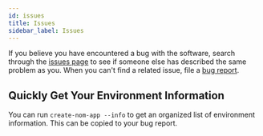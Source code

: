```yaml
---
id: issues
title: Issues
sidebar_label: Issues
---
```


If you believe you have encountered a bug with the software, search through the
[issues page](https://github.com/nom-app/create-nom-app/issues) to see if
someone else has described the same problem as you. When you can't find a
related issue, file a [bug
report](https://github.com/nom-app/create-nom-app/issues/new?template=bug_report.md).

## Quickly Get Your Environment Information

You can run `create-nom-app --info` to get an organized list of environment
information. This can be copied to your bug report.

